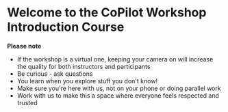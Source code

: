 # Welcome to the CoPilot Workshop Introduction Course

**Please note**

- If the workshop is a virtual one, keeping your camera on will increase the quality for both instructors and participants
- Be curious - ask questions
- You learn when you explore stuff you don't know!
- Make sure you're here with us, not on your phone or doing parallel work
- Work with us to make this a space where everyone feels respected and trusted
